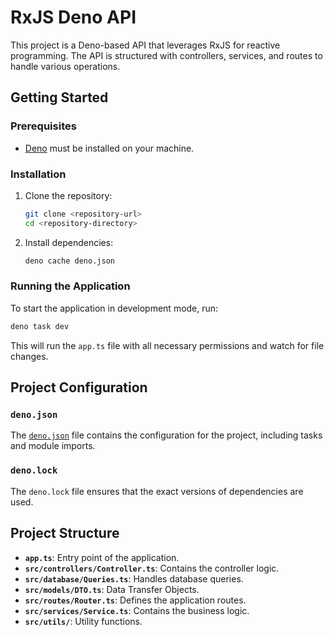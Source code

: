 # RxJS Deno API

This project is a Deno-based API that leverages RxJS for reactive programming. The API is structured with controllers, services, and routes to handle various operations.

## Getting Started

### Prerequisites

- [Deno](https://deno.land/) must be installed on your machine.

### Installation

1. Clone the repository:
    ```sh
    git clone <repository-url>
    cd <repository-directory>
    ```

2. Install dependencies:
    ```sh
    deno cache deno.json
    ```

### Running the Application

To start the application in development mode, run:

```sh
deno task dev
```

This will run the `app.ts` file with all necessary permissions and watch for file changes.

## Project Configuration

### `deno.json`

The [`deno.json`](deno.json) file contains the configuration for the project, including tasks and module imports.

### `deno.lock`

The `deno.lock` file ensures that the exact versions of dependencies are used.

## Project Structure

- **`app.ts`**: Entry point of the application.
- **`src/controllers/Controller.ts`**: Contains the controller logic.
- **`src/database/Queries.ts`**: Handles database queries.
- **`src/models/DTO.ts`**: Data Transfer Objects.
- **`src/routes/Router.ts`**: Defines the application routes.
- **`src/services/Service.ts`**: Contains the business logic.
- **`src/utils/`**: Utility functions.
